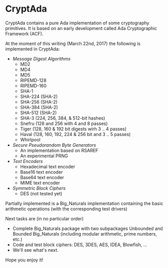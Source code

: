 # CryptAda

CryptAda contains a pure Ada implementation of some cryptography primitives. It is based on an early development called Ada Cryptographic Framework (ACF). 

At the moment of this writing (March 22nd, 2017) the following is implemented in CryptAda:

* _Message Digest Algorithms_
  * MD2
  * MD4
  * MD5
  * RIPEMD-128
  * RIPEMD-160
  * SHA-1
  * SHA-224 (SHA-2)
  * SHA-256 (SHA-2)
  * SHA-384 (SHA-2)
  * SHA-512 (SHA-2)
  * SHA-3 (224, 256, 384, & 512-bit hashes)
  * Snefru (128 and 256 with 4 and 8 passes)
  * Tiger (128, 160 & 192 bit digests wirh 3 .. 4 passes)
  * Haval (128, 160, 192, 224 & 256 bit and 3 .. 5 passes)
  * Whirlpool
* _Secure Pseudorandom Byte Generators_
  * An implementation based on RSAREF
  * An experimental PRNG
* _Text Encoders_
  * Hexadecimal text encoder
  * Base16 text encoder
  * Base64 text encoder
  * MIME text encoder
* _Symmetric Block Ciphers_
  * DES (not tested yet)
  
Partially implemented is a Big_Naturals implementation containing the basic arithmetic operations (with the corresponding test drivers)

Next tasks are (in no particular order)
* Complete Big_Naturals package with two subpackages Unbounded and Bounded Big_Naturals (including modular arithmetic, prime numbers, etc.)
* Code and test block ciphers: DES, 3DES, AES, IDEA, Blowfish, ...
* We'll see what's next.

Hope you enjoy it!
